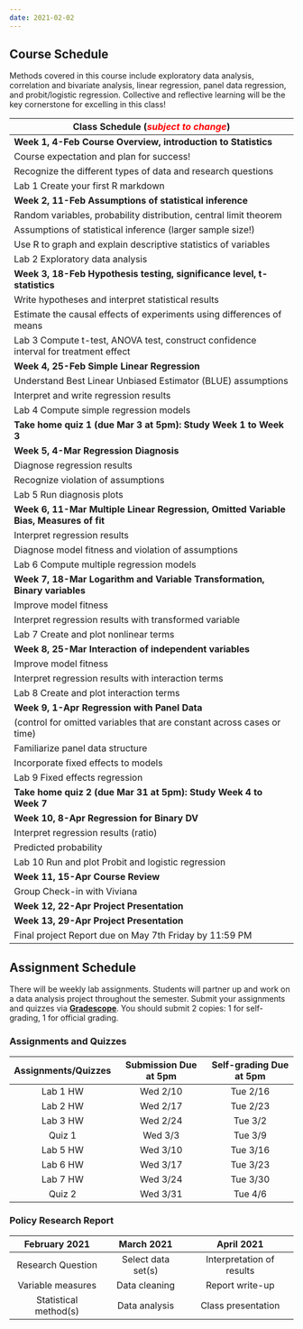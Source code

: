 ```yaml
---
date: 2021-02-02
---
```


## Course Schedule

Methods covered in this course include exploratory data analysis, correlation and bivariate analysis, linear regression, panel data regression, and probit/logistic regression. Collective and reflective learning will be the key cornerstone for excelling in this class! 

| Class Schedule (<span style="color: red;">*subject to change*</span>) |
|--- |
| **Week 1, 4-Feb	Course Overview, introduction to Statistics**  |
| Course expectation and plan for success!   | 
| Recognize the different types of data and research questions  | 
| Lab 1	Create your first R markdown	 | 
| **Week 2, 11-Feb	Assumptions of statistical inference**  | 
| Random variables, probability distribution, central limit theorem	 | 
| Assumptions of statistical inference (larger sample size!)  | 
| Use R to graph and explain descriptive statistics of variables  | 
| Lab 2	Exploratory data analysis	| 
| **Week 3, 18-Feb	Hypothesis testing, significance level, t-statistics** | 
| Write hypotheses and interpret statistical results  | 
| Estimate the causal effects of experiments using differences of means  | 
| Lab 3	Compute t-test, ANOVA test, construct confidence interval for treatment effect  | 
| **Week 4, 25-Feb	Simple Linear Regression**  | 
| Understand Best Linear Unbiased Estimator (BLUE) assumptions  | 
| Interpret and write regression results  | 
| Lab 4	Compute simple regression models 	| 
| **Take home quiz 1 (due Mar 3 at 5pm): Study Week 1 to Week 3**   | 
| **Week 5, 4-Mar	Regression Diagnosis** | 
| Diagnose regression results  | 
| Recognize violation of assumptions  | 
| Lab 5	Run diagnosis plots		| 
| **Week 6, 11-Mar	Multiple Linear Regression, Omitted Variable Bias, Measures of fit** 	| 
| Interpret regression results  | 
| Diagnose model fitness and violation of assumptions  | 
| Lab 6	Compute multiple regression models  | 	
| **Week 7, 18-Mar	Logarithm and Variable Transformation, Binary variables**|  
| Improve model fitness  | 
| Interpret regression results with transformed variable   | 
| Lab 7	Create and plot nonlinear terms	 | 
| **Week 8, 25-Mar	Interaction of independent variables**  	| 
| Improve model fitness | 
| Interpret regression results with interaction terms  | 
| Lab 8	Create and plot interaction terms  | 
| **Week 9, 1-Apr	Regression with Panel Data**   | 
| (control for omitted variables that are constant across cases or time)	| 
| Familiarize panel data structure  | 
| Incorporate fixed effects to models | 
| Lab 9	Fixed effects regression	| 
| **Take home quiz 2 (due Mar 31 at 5pm): Study Week 4 to Week 7**  | 
| **Week 10, 8-Apr	Regression for Binary DV**  | 
| Interpret regression results (ratio)  | 
| Predicted probability   | 
| Lab 10	Run and plot Probit and logistic regression	 | 
| **Week 11, 15-Apr	Course Review**|   
| Group Check-in with Viviana 	| 
| **Week 12, 22-Apr	Project Presentation** | 
| **Week 13, 29-Apr	Project Presentation** | 
| Final project Report due on May 7th Friday by 11:59 PM  | 
	

## Assignment Schedule 

There will be weekly lab assignments. Students will partner up and work on a data analysis project throughout the semester. Submit your assignments and quizzes via [**Gradescope**](https://www.gradescope.com/login). You should submit 2 copies: 1 for self-grading, 1 for official grading. 

### Assignments and Quizzes    

| Assignments/Quizzes  | Submission Due at 5pm  | Self-grading Due at 5pm  | 
| :--------:|:-------------------------:|:------------------------:| 
| Lab 1 HW  |	Wed 2/10                  | Tue 2/16 | 
| Lab 2 HW  |	Wed 2/17                  | Tue 2/23 | 
| Lab 3 HW  |	Wed 2/24                  | Tue 3/2 | 
| Quiz 1    |	Wed 3/3                   | Tue 3/9 | 
| Lab 5 HW  |	Wed 3/10                  |	Tue 3/16 | 
| Lab 6 HW  |	Wed 3/17                  |	Tue 3/23 | 
| Lab 7 HW  |	Wed 3/24                  |	Tue 3/30 | 
| Quiz 2    |	Wed 3/31                  |	Tue 4/6 | 
  
### Policy Research Report  

|      February 2021    |	   March 2021   	| April 2021                | 
| :--------------------:|:-----------------:|:------------------------: | 
| Research Question	    | Select data set(s)|	Interpretation of results | 
| Variable measures 	  | Data cleaning	    | Report write-up | 
| Statistical method(s) |	Data analysis     |	Class presentation | 





